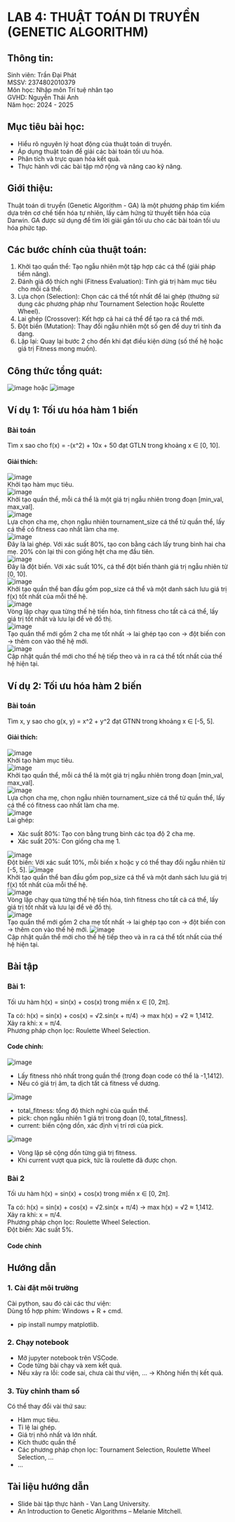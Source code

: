 # LAB 4: THUẬT TOÁN DI TRUYỀN (GENETIC ALGORITHM)  
## Thông tin:  
Sinh viên: Trần Đại Phát  
MSSV: 2374802010379  
Môn học: Nhập môn Trí tuệ nhân tạo  
GVHD: Nguyễn Thái Anh  
Năm học: 2024 - 2025  
## Mục tiêu bài học:  
- Hiểu rõ nguyên lý hoạt động của thuật toán di truyền.
- Áp dụng thuật toán để giải các bài toán tối ưu hóa.
- Phân tích và trực quan hóa kết quả.
- Thực hành với các bài tập mở rộng và nâng cao kỹ năng.
## Giới thiệu:  
Thuật toán di truyền (Genetic Algorithm - GA) là một phương pháp tìm kiếm dựa trên cơ chế tiến hóa tự nhiên, lấy cảm hứng từ thuyết tiến hóa của Darwin. GA được sử dụng để tìm lời giải gần tối ưu cho các bài toán tối ưu hóa phức tạp.  
## Các bước chính của thuật toán:  
1. Khởi tạo quần thể: Tạo ngẫu nhiên một tập hợp các cá thể (giải pháp tiềm năng).
2. Đánh giá độ thích nghi (Fitness Evaluation): Tính giá trị hàm mục tiêu cho mỗi cá thể.
3. Lựa chọn (Selection): Chọn các cá thể tốt nhất để lai ghép (thường sử dụng các phương pháp như Tournament Selection hoặc Roulette Wheel).
4. Lai ghép (Crossover): Kết hợp cả hai cá thể để tạo ra cá thể mới.
5. Đột biến (Mutation): Thay đổi ngẫu nhiên một số gen để duy trì tính đa dạng.
6. Lặp lại: Quay lại bước 2 cho đến khi đạt điều kiện dừng (số thế hệ hoặc giá trị Fitness mong muốn).

## Công thức tổng quát:  
![image](https://github.com/user-attachments/assets/68570270-fe39-480b-b221-244e637fc086) hoặc ![image](https://github.com/user-attachments/assets/35ea920c-1349-43d7-8602-ac6de9e9cfff)  

## Ví dụ 1: Tối ưu hóa hàm 1 biến  
### Bài toán  
Tìm x sao cho f(x) = -(x^2) + 10x + 50 đạt GTLN trong khoảng x ∈ [0, 10].  
#### Giải thích:  
![image](https://github.com/user-attachments/assets/89050164-637b-4141-9cc5-2ce9f737dfcf)  
Khởi tạo hàm mục tiêu.  
![image](https://github.com/user-attachments/assets/d6dc0e3e-b464-460e-ba52-ef63e53cce0c)  
Khởi tạo quần thể, mỗi cá thể là một giá trị ngẫu nhiên trong đoạn [min_val, max_val].  
![image](https://github.com/user-attachments/assets/dc08272e-027b-4438-99d1-aad53c858bcf)  
Lựa chọn cha mẹ, chọn ngẫu nhiên tournament_size cá thể từ quần thể, lấy cá thể có fitness cao nhất làm cha mẹ.  
![image](https://github.com/user-attachments/assets/e67036b2-7126-41d1-a6e1-fb3924b237f2)  
Đây là lai ghép. Với xác suất 80%, tạo con bằng cách lấy trung bình hai cha mẹ. 20% còn lại thì con giống hệt cha mẹ đầu tiên.  
![image](https://github.com/user-attachments/assets/6bc8f342-6780-4f6e-bef6-5069739298d7)  
Đây là đột biến. Với xác suất 10%, cá thể đột biến thành giá trị ngẫu nhiên từ [0, 10].  
![image](https://github.com/user-attachments/assets/42fc49fd-f8d4-4a44-87c3-73368bc5caa8)  
Khởi tạo quần thể ban đầu gồm pop_size cá thể và một danh sách lưu giá trị f(x) tốt nhất của mỗi thế hệ.  
![image](https://github.com/user-attachments/assets/af094dbb-48f6-409b-aa52-dcc633ab7654)  
Vòng lặp chạy qua từng thế hệ tiến hóa, tính fitness cho tất cả cá thể, lấy giá trị tốt nhất và lưu lại để vẽ đồ thị.  
![image](https://github.com/user-attachments/assets/2aa7ae35-4138-44d9-89f7-b40be747f875)  
Tạo quần thể mới gồm 2 cha mẹ tốt nhất -> lai ghép tạo con -> đột biến con -> thêm con vào thế hệ mới.  
![image](https://github.com/user-attachments/assets/4597a6fb-1e3e-41bc-8f83-4d007226fe88)  
Cập nhật quần thể mới cho thế hệ tiếp theo và in ra cá thể tốt nhất của thế hệ hiện tại.  

## Ví dụ 2: Tối ưu hóa hàm 2 biến  
### Bài toán  
Tìm x, y sao cho g(x, y) = x^2 + y^2 đạt GTNN trong khoảng x ∈ [-5, 5].  
#### Giải thích:  
![image](https://github.com/user-attachments/assets/3c5df443-51d0-4878-8ded-89ff26e7751d)  
Khởi tạo hàm mục tiêu.  
![image](https://github.com/user-attachments/assets/adb8e549-6d63-43b4-8d6c-a1bfb87a675d)  
Khởi tạo quần thể, mỗi cá thể là một giá trị ngẫu nhiên trong đoạn [min_val, max_val].  
![image](https://github.com/user-attachments/assets/cbb8a9a6-2435-4854-b04d-5a11e8366582)  
Lựa chọn cha mẹ, chọn ngẫu nhiên tournament_size cá thể từ quần thể, lấy cá thể có fitness cao nhất làm cha mẹ.  
![image](https://github.com/user-attachments/assets/e429decc-ac66-4926-acf2-2d2faf817c58)  
Lai ghép:  
- Xác suất 80%: Tạo con bằng trung bình các tọa độ 2 cha mẹ.  
- Xác suất 20%: Con giống cha mẹ 1.

![image](https://github.com/user-attachments/assets/cca891b8-6c3f-476c-9d5b-320e47618cd3)  
Đột biến: Với xác suất 10%, mỗi biến x hoặc y có thể thay đổi ngẫu nhiên từ [-5, 5].
![image](https://github.com/user-attachments/assets/44a0a754-938b-4568-99d8-1056567168c8)  
Khởi tạo quần thể ban đầu gồm pop_size cá thể và một danh sách lưu giá trị f(x) tốt nhất của mỗi thế hệ.  
![image](https://github.com/user-attachments/assets/55063444-2460-4c9b-9470-fd9fbd06515c)  
Vòng lặp chạy qua từng thế hệ tiến hóa, tính fitness cho tất cả cá thể, lấy giá trị tốt nhất và lưu lại để vẽ đồ thị.  
![image](https://github.com/user-attachments/assets/f20f71cc-f3b1-4617-be76-d4cf4bce7038)  
Tạo quần thể mới gồm 2 cha mẹ tốt nhất -> lai ghép tạo con -> đột biến con -> thêm con vào thế hệ mới. 
![image](https://github.com/user-attachments/assets/f5e70e30-e90b-4bea-8fc4-f221cb80daf3)  
Cập nhật quần thể mới cho thế hệ tiếp theo và in ra cá thể tốt nhất của thế hệ hiện tại.  

## Bài tập  
### Bài 1:  
Tối ưu hàm h(x) = sin(x) + cos(x) trong miền x ∈ [0, 2π].  

Ta có: h(x) = sin(x) + cos(x) = √2.sin(x + π/4) -> max h(x) = √2 ≈ 1,1412.  
Xảy ra khi: x = π/4.  
Phương pháp chọn lọc: Roulette Wheel Selection.  

#### Code chính:  
![image](https://github.com/user-attachments/assets/5c14fec5-9a16-486a-b4b1-852abd7f2e32)  
- Lấy fitness nhỏ nhất trong quần thể (trong đoạn code có thể là -1,1412).  
- Nếu có giá trị âm, ta dịch tất cả fitness về dương.

![image](https://github.com/user-attachments/assets/86ce6a06-9d02-4244-a68f-9320f26e7ca1)  
- total_fitness: tổng độ thích nghi của quần thể.  
- pick: chọn ngẫu nhiên 1 giá trị trong đoạn [0, total_fitness].  
- current: biến cộng dồn, xác định vị trí rơi của pick.

![image](https://github.com/user-attachments/assets/153ee70d-a43f-49af-9648-4598ddd1d940)  
- Vòng lặp sẽ cộng dồn từng giá trị fitness.
- Khi current vượt qua pick, tức là roulette đã được chọn.

### Bài 2  
Tối ưu hàm h(x) = sin(x) + cos(x) trong miền x ∈ [0, 2π].  

Ta có: h(x) = sin(x) + cos(x) = √2.sin(x + π/4) -> max h(x) = √2 ≈ 1,1412.  
Xảy ra khi: x = π/4.  
Phương pháp chọn lọc: Roulette Wheel Selection.  
Đột biến: Xác suất 5%.  

#### Code chính







## Hướng dẫn  
### 1. Cài đặt môi trường  
Cài python, sau đó cài các thư viện:  
Dùng tổ hợp phím: Windows + R + cmd.  
- pip install numpy matplotlib.

### 2. Chạy notebook  
- Mở jupyter notebook trên VSCode.
- Code từng bài chạy và xem kết quả.
- Nếu xảy ra lỗi: code sai, chưa cài thư viện, ... -> Không hiển thị kết quả.

### 3. Tùy chỉnh tham số  
Có thể thay đổi vài thứ sau:  
- Hàm mục tiêu.
- Tỉ lệ lai ghép.
- Giá trị nhỏ nhất và lớn nhất.
- Kích thước quần thể
- Các phương pháp chọn lọc: Tournament Selection, Roulette Wheel Selection, ...
- ...

## Tài liệu hướng dẫn  
- Slide bài tập thực hành - Van Lang University.
- An Introduction to Genetic Algorithms – Melanie Mitchell.  




















































